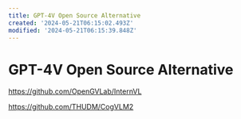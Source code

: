 ```yaml
---
title: GPT-4V Open Source Alternative
created: '2024-05-21T06:15:02.493Z'
modified: '2024-05-21T06:15:39.848Z'
---
```


# GPT-4V Open Source Alternative

https://github.com/OpenGVLab/InternVL

https://github.com/THUDM/CogVLM2
